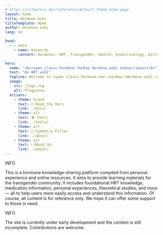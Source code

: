 ```yaml
---
# https://vitepress.dev/reference/default-theme-home-page
layout: home
title: Hormone.wiki
titleTemplate: Home
author: Hormone.wiki
lang: en

head:
  - - meta
    - name: keywords
      content: Hormones, HRT, Transgender, Health, Endocrinology, Estrogen, Wiki

hero:
  name: "<b><span class='hormone'>&nbsp Hormone.wiki &nbsp</span></b>"
  text: "An HRT wiki"
  tagline: Welcome to <span class='hormone-non-rainbow'>Hormone.wiki.</span> This is an HRT wiki for the transgender community. We hope it can offer some support to those in need.
  image:
    src: /logo.svg
    alt: Progynova
  actions:
    - theme: brand
      text: 📄 Read the Docs
      link: ./docs/
    - theme: alt
      text: 🛠️ Tools
      link: ./tools/
    - theme: alt
      text: 🌚 Symmetry Filler
      link: ./about/
    - theme: alt
      text: ℹ️ About Us
      link: ./about/
---
```


<script setup>
import { HomeContent } from '@minesleet/vitepress-theme-hormone/components'
</script>

<HomeContent>

<div class="home custom-block">
  <p class="custom-block-title">INFO</p>
  <p style="">
    This is a hormone knowledge-sharing platform compiled from personal experience and online resources. It aims to provide learning materials for the transgender community. It includes foundational HRT knowledge, medication information, personal experiences, theoretical studies, and more — all to help users more easily access and understand this information. Of course, all content is for reference only. We hope it can offer some support to those in need.
  </p>
</div>

<div class="home custom-block">
  <p class="custom-block-title">INFO</p>
  <p style="">
    The site is currently under early development and the content is still incomplete. Contributions are welcome.
  </p>
</div>

</HomeContent>